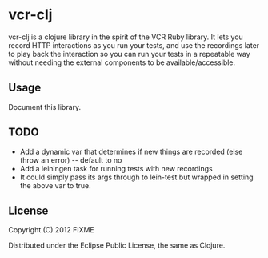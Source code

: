 # vcr-clj

vcr-clj is a clojure library in the spirit of the VCR Ruby library. It lets you
record HTTP interactions as you run your tests, and use the recordings later to
play back the interaction so you can run your tests in a repeatable way without
needing the external components to be available/accessible.

## Usage

Document this library.

## TODO

* Add a dynamic var that determines if new things are recorded (else throw an
  error) -- default to no
* Add a leiningen task for running tests with new recordings
 * It could simply pass its args through to lein-test but wrapped in setting
   the above var to true.

## License

Copyright (C) 2012 FIXME

Distributed under the Eclipse Public License, the same as Clojure.
